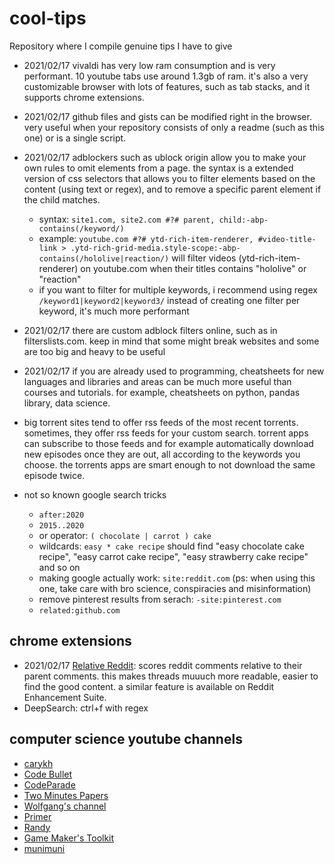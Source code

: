# cool-tips
Repository where I compile genuine tips I have to give

- 2021/02/17 vivaldi has very low ram consumption and is very performant. 10 youtube tabs use around 1.3gb of ram. it's also a very customizable browser with lots of features, such as tab stacks, and it supports chrome extensions.
- 2021/02/17 github files and gists can be modified right in the browser. very useful when your repository consists of only a readme (such as this one) or is a single script.
- 2021/02/17 adblockers such as ublock origin allow you to make your own rules to omit elements from a page. the syntax is a extended version of css selectors that allows you to filter elements based on the content (using text or regex), and to remove a specific parent element if the child matches.
  - syntax: `site1.com, site2.com #?# parent, child:-abp-contains(/keyword/)`
  - example: `youtube.com #?# ytd-rich-item-renderer, #video-title-link > .ytd-rich-grid-media.style-scope:-abp-contains(/hololive|reaction/)` will filter videos (ytd-rich-item-renderer) on youtube.com when their titles contains "hololive" or "reaction"
  - if you want to filter for multiple keywords, i recommend using regex `/keyword1|keyword2|keyword3/` instead of creating one filter per keyword, it's much more performant
- 2021/02/17 there are custom adblock filters online, such as in filterslists.com. keep in mind that some might break websites and some are too big and heavy to be useful
- 2021/02/17 if you are already used to programming, cheatsheets for new languages and libraries and areas can be much more useful than courses and tutorials. for example, cheatsheets on python, pandas library, data science.

- big torrent sites tend to offer rss feeds of the most recent torrents. sometimes, they offer rss feeds for your custom search. torrent apps can subscribe to those feeds and for example automatically download new episodes once they are out, all according to the keywords you choose. the torrents apps are smart enough to not download the same episode twice.
- not so known google search tricks
  - `after:2020`
  - `2015..2020`
  - or operator: `( chocolate | carrot ) cake`
  - wildcards: `easy * cake recipe` should find "easy chocolate cake recipe", "easy carrot cake recipe", "easy strawberry cake recipe" and so on
  - making google actually work: `site:reddit.com` (ps: when using this one, take care with bro science, conspiracies and misinformation)
  - remove pinterest results from serach: `-site:pinterest.com`
  - `related:github.com`

## chrome extensions

- 2021/02/17 [Relative Reddit](https://chrome.google.com/webstore/detail/relative-reddit/lkkanogkeefbgmcjihgjmcginkjamkfp): scores reddit comments relative to their parent comments. this makes threads muuuch more readable, easier to find the good content. a similar feature is available on Reddit Enhancement Suite.
- DeepSearch: ctrl+f with regex

## computer science youtube channels

- [carykh](https://www.youtube.com/user/carykh/videos)
- [Code Bullet](https://www.youtube.com/channel/UC0e3QhIYukixgh5VVpKHH9Q/videos)
- [CodeParade](https://www.youtube.com/channel/UCrv269YwJzuZL3dH5PCgxUw/videos)
- [Two Minutes Papers](https://www.youtube.com/channel/UCbfYPyITQ-7l4upoX8nvctg/videos)
- [Wolfgang's channel](https://www.youtube.com/channel/UCsnGwSIHyoYN0kiINAGUKxg/videos)
- [Primer](https://www.youtube.com/channel/UCKzJFdi57J53Vr_BkTfN3uQ/videos)
- [Randy](https://www.youtube.com/channel/UCUmLRMERmJrmUtgnbFfknAg)
- [Game Maker's Toolkit](https://www.youtube.com/user/McBacon1337/videos)
- [munimuni](https://www.youtube.com/watch?v=L4f6KGgX4xI)

## 


